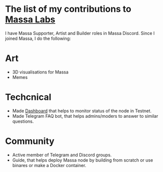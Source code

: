 # The list of my contributions to [Massa Labs](https://massa.net/)
I have Massa Supporter, Artist and Builder roles in Massa Discord.
Since I joined Massa, I do the following:

# Art
- 3D visualisations for Massa
- Memes

# Techcnical
- Made [Dashboard](https://paranormal-brothers.com/massa/) that helps to monitor status of the node in Testnet.
- Made Telegram FAQ bot, that helps admins/moders to answer to similar questions.

# Community
- Active member of Telegram and Discord groups.
- Guide, that helps deploy Massa node by building from scratch or use binares or make a Docker container.
